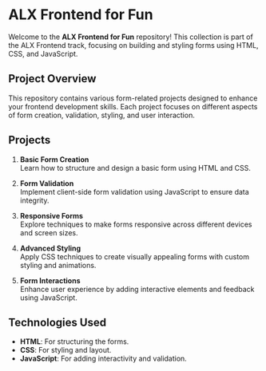 # ALX Frontend for Fun

Welcome to the **ALX Frontend for Fun** repository! This collection is part of the ALX Frontend track, focusing on building and styling forms using HTML, CSS, and JavaScript.

## Project Overview

This repository contains various form-related projects designed to enhance your frontend development skills. Each project focuses on different aspects of form creation, validation, styling, and user interaction.

## Projects

1. **Basic Form Creation**  
   Learn how to structure and design a basic form using HTML and CSS.

2. **Form Validation**  
   Implement client-side form validation using JavaScript to ensure data integrity.

3. **Responsive Forms**  
   Explore techniques to make forms responsive across different devices and screen sizes.

4. **Advanced Styling**  
   Apply CSS techniques to create visually appealing forms with custom styling and animations.

5. **Form Interactions**  
   Enhance user experience by adding interactive elements and feedback using JavaScript.

## Technologies Used

- **HTML**: For structuring the forms.
- **CSS**: For styling and layout.
- **JavaScript**: For adding interactivity and validation.

